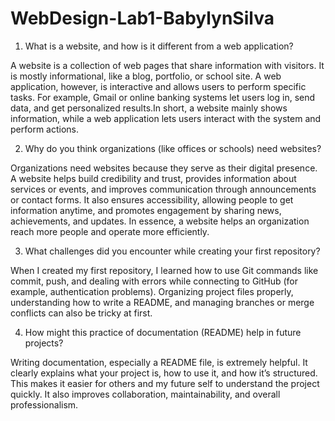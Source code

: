 # WebDesign-Lab1-BabylynSilva
1. What is a website, and how is it different from a web application?

A website is a collection of web pages that share information with visitors. It is mostly informational, like a blog, portfolio, or school site. A web application, however, is interactive and allows users to perform specific tasks. For example, Gmail or online banking systems let users log in, send data, and get personalized results.In short, a website mainly shows information, while a web application lets users interact with the system and perform actions.

2. Why do you think organizations (like offices or schools) need websites?

Organizations need websites because they serve as their digital presence. A website helps build credibility and trust, provides information about services or events, and improves communication through announcements or contact forms. It also ensures accessibility, allowing people to get information anytime, and promotes engagement by sharing news, achievements, and updates. In essence, a website helps an organization reach more people and operate more efficiently.

3. What challenges did you encounter while creating your first repository?

When I created my first repository, I learned how to use Git commands like commit, push, and dealing with errors while connecting to GitHub (for example, authentication problems). Organizing project files properly, understanding how to write a README, and managing branches or merge conflicts can also be tricky at first.

4. How might this practice of documentation (README) help in future projects?

Writing documentation, especially a README file, is extremely helpful. It clearly explains what your project is, how to use it, and how it’s structured. This makes it easier for others and my future self to understand the project quickly. It also improves collaboration, maintainability, and overall professionalism.
